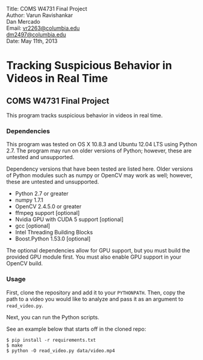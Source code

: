Title: COMS W4731 Final Project    
Author: Varun Ravishankar    
        Dan Mercado     
Email:  vr2263@columbia.edu    
       dm2497@columbia.edu   
Date: May 11th, 2013     

# Tracking Suspicious Behavior in Videos in Real Time
## COMS W4731 Final Project

This program tracks suspicious behavior in videos in real time.

### Dependencies

This program was tested on OS X 10.8.3 and Ubuntu 12.04 LTS using Python 2.7. The program may run on older versions of Python; however, these are untested and unsupported.

Dependency versions that have been tested are listed here. Older versions of Python modules such as numpy or OpenCV may work as well; however, these are untested and unsupported.

* Python 2.7 or greater
* numpy 1.7.1
* OpenCV 2.4.5.0 or greater
* ffmpeg support [optional]
* Nvidia GPU with CUDA 5 support [optional]
* gcc [optional]
* Intel Threading Building Blocks
* Boost.Python 1.53.0 [optional]

The optional dependencies allow for GPU support, but you must build the provided GPU module first. You must also enable GPU support in your OpenCV build.

### Usage

First, clone the repository and add it to your ```PYTHONPATH```. Then, copy the path to a video you would like to analyze and pass it as an argument to ```read_video.py```.

Next, you can run the Python scripts.

See an example below that starts off in the cloned repo:

```
$ pip install -r requirements.txt
$ make
$ python -O read_video.py data/video.mp4
```
